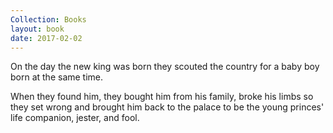 ```yaml
---
Collection: Books
layout: book
date: 2017-02-02
---
```

On the day the new king was born they scouted the country for a baby boy born at the same time.

When they found him, they bought him from his family, broke his limbs so they set wrong and brought him back to the palace to be the young princes' life companion, jester, and fool.
